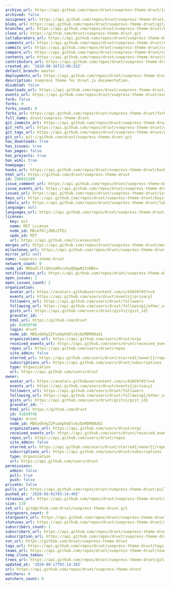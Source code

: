 ```yaml
---
archive_url: https://api.github.com/repos/druxt/vuepress-theme-druxt/{archive_format}{/ref}
archived: false
assignees_url: https://api.github.com/repos/druxt/vuepress-theme-druxt/assignees{/user}
blobs_url: https://api.github.com/repos/druxt/vuepress-theme-druxt/git/blobs{/sha}
branches_url: https://api.github.com/repos/druxt/vuepress-theme-druxt/branches{/branch}
clone_url: https://github.com/druxt/vuepress-theme-druxt.git
collaborators_url: https://api.github.com/repos/druxt/vuepress-theme-druxt/collaborators{/collaborator}
comments_url: https://api.github.com/repos/druxt/vuepress-theme-druxt/comments{/number}
commits_url: https://api.github.com/repos/druxt/vuepress-theme-druxt/commits{/sha}
compare_url: https://api.github.com/repos/druxt/vuepress-theme-druxt/compare/{base}...{head}
contents_url: https://api.github.com/repos/druxt/vuepress-theme-druxt/contents/{+path}
contributors_url: https://api.github.com/repos/druxt/vuepress-theme-druxt/contributors
created_at: '2020-08-16T22:06:55Z'
default_branch: master
deployments_url: https://api.github.com/repos/druxt/vuepress-theme-druxt/deployments
description: Vuepress theme for Druxt.js documentation.
disabled: false
downloads_url: https://api.github.com/repos/druxt/vuepress-theme-druxt/downloads
events_url: https://api.github.com/repos/druxt/vuepress-theme-druxt/events
fork: false
forks: 0
forks_count: 0
forks_url: https://api.github.com/repos/druxt/vuepress-theme-druxt/forks
full_name: druxt/vuepress-theme-druxt
git_commits_url: https://api.github.com/repos/druxt/vuepress-theme-druxt/git/commits{/sha}
git_refs_url: https://api.github.com/repos/druxt/vuepress-theme-druxt/git/refs{/sha}
git_tags_url: https://api.github.com/repos/druxt/vuepress-theme-druxt/git/tags{/sha}
git_url: git://github.com/druxt/vuepress-theme-druxt.git
has_downloads: true
has_issues: true
has_pages: false
has_projects: true
has_wiki: true
homepage: ''
hooks_url: https://api.github.com/repos/druxt/vuepress-theme-druxt/hooks
html_url: https://github.com/druxt/vuepress-theme-druxt
id: 288032109
issue_comment_url: https://api.github.com/repos/druxt/vuepress-theme-druxt/issues/comments{/number}
issue_events_url: https://api.github.com/repos/druxt/vuepress-theme-druxt/issues/events{/number}
issues_url: https://api.github.com/repos/druxt/vuepress-theme-druxt/issues{/number}
keys_url: https://api.github.com/repos/druxt/vuepress-theme-druxt/keys{/key_id}
labels_url: https://api.github.com/repos/druxt/vuepress-theme-druxt/labels{/name}
language: null
languages_url: https://api.github.com/repos/druxt/vuepress-theme-druxt/languages
license:
  key: mit
  name: MIT License
  node_id: MDc6TGljZW5zZTEz
  spdx_id: MIT
  url: https://api.github.com/licenses/mit
merges_url: https://api.github.com/repos/druxt/vuepress-theme-druxt/merges
milestones_url: https://api.github.com/repos/druxt/vuepress-theme-druxt/milestones{/number}
mirror_url: null
name: vuepress-theme-druxt
network_count: 0
node_id: MDEwOlJlcG9zaXRvcnkyODgwMzIxMDk=
notifications_url: https://api.github.com/repos/druxt/vuepress-theme-druxt/notifications{?since,all,participating}
open_issues: 2
open_issues_count: 2
organization:
  avatar_url: https://avatars.githubusercontent.com/u/41039745?v=4
  events_url: https://api.github.com/users/druxt/events{/privacy}
  followers_url: https://api.github.com/users/druxt/followers
  following_url: https://api.github.com/users/druxt/following{/other_user}
  gists_url: https://api.github.com/users/druxt/gists{/gist_id}
  gravatar_id: ''
  html_url: https://github.com/druxt
  id: 41039745
  login: druxt
  node_id: MDEyOk9yZ2FuaXphdGlvbjQxMDM5NzQ1
  organizations_url: https://api.github.com/users/druxt/orgs
  received_events_url: https://api.github.com/users/druxt/received_events
  repos_url: https://api.github.com/users/druxt/repos
  site_admin: false
  starred_url: https://api.github.com/users/druxt/starred{/owner}{/repo}
  subscriptions_url: https://api.github.com/users/druxt/subscriptions
  type: Organization
  url: https://api.github.com/users/druxt
owner:
  avatar_url: https://avatars.githubusercontent.com/u/41039745?v=4
  events_url: https://api.github.com/users/druxt/events{/privacy}
  followers_url: https://api.github.com/users/druxt/followers
  following_url: https://api.github.com/users/druxt/following{/other_user}
  gists_url: https://api.github.com/users/druxt/gists{/gist_id}
  gravatar_id: ''
  html_url: https://github.com/druxt
  id: 41039745
  login: druxt
  node_id: MDEyOk9yZ2FuaXphdGlvbjQxMDM5NzQ1
  organizations_url: https://api.github.com/users/druxt/orgs
  received_events_url: https://api.github.com/users/druxt/received_events
  repos_url: https://api.github.com/users/druxt/repos
  site_admin: false
  starred_url: https://api.github.com/users/druxt/starred{/owner}{/repo}
  subscriptions_url: https://api.github.com/users/druxt/subscriptions
  type: Organization
  url: https://api.github.com/users/druxt
permissions:
  admin: false
  pull: true
  push: false
private: false
pulls_url: https://api.github.com/repos/druxt/vuepress-theme-druxt/pulls{/number}
pushed_at: '2020-09-01T03:14:40Z'
releases_url: https://api.github.com/repos/druxt/vuepress-theme-druxt/releases{/id}
size: 110
ssh_url: git@github.com:druxt/vuepress-theme-druxt.git
stargazers_count: 0
stargazers_url: https://api.github.com/repos/druxt/vuepress-theme-druxt/stargazers
statuses_url: https://api.github.com/repos/druxt/vuepress-theme-druxt/statuses/{sha}
subscribers_count: 1
subscribers_url: https://api.github.com/repos/druxt/vuepress-theme-druxt/subscribers
subscription_url: https://api.github.com/repos/druxt/vuepress-theme-druxt/subscription
svn_url: https://github.com/druxt/vuepress-theme-druxt
tags_url: https://api.github.com/repos/druxt/vuepress-theme-druxt/tags
teams_url: https://api.github.com/repos/druxt/vuepress-theme-druxt/teams
temp_clone_token: ''
trees_url: https://api.github.com/repos/druxt/vuepress-theme-druxt/git/trees{/sha}
updated_at: '2020-08-17T02:14:38Z'
url: https://api.github.com/repos/druxt/vuepress-theme-druxt
watchers: 0
watchers_count: 0
---
```


